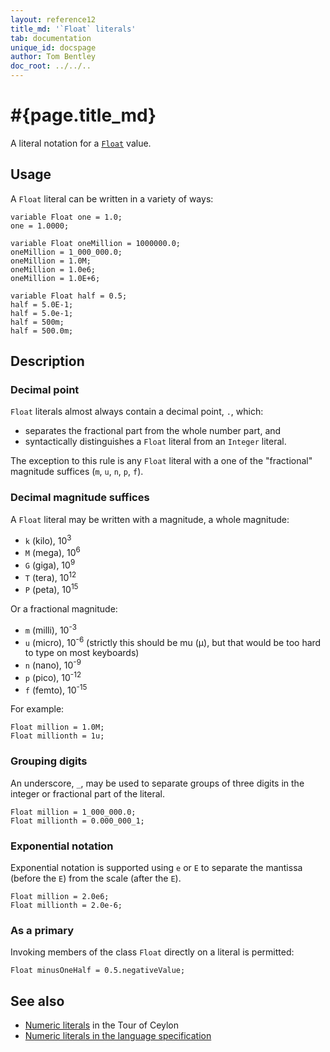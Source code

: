 ```yaml
---
layout: reference12
title_md: '`Float` literals'
tab: documentation
unique_id: docspage
author: Tom Bentley
doc_root: ../../..
---
```

# #{page.title_md}

A literal notation for a [`Float`](#{site.urls.apidoc_1_1}/Float.type.html) 
value.

## Usage 

A `Float` literal can be written in a variety of ways:

<!-- cat: void m() { -->
<!-- try: -->
    variable Float one = 1.0;
    one = 1.0000;
    
    variable Float oneMillion = 1000000.0;
    oneMillion = 1_000_000.0;
    oneMillion = 1.0M;
    oneMillion = 1.0e6;
    oneMillion = 1.0E+6;
    
    variable Float half = 0.5;
    half = 5.0E-1;
    half = 5.0e-1;
    half = 500m;
    half = 500.0m;
<!-- cat: } -->

## Description

### Decimal point

`Float` literals almost always contain a decimal point, `.`, which:

- separates the fractional part from the whole number part, and 
- syntactically distinguishes a `Float` literal from an `Integer` 
  literal.

The exception to this rule is any `Float` literal with a one of the 
"fractional" magnitude suffices (`m`, `u`, `n`, `p`, `f`).

### Decimal magnitude suffices

A `Float` literal may be written with a magnitude, a whole magnitude:

* `k` (kilo), 10<sup>3</sup>
* `M` (mega), 10<sup>6</sup>
* `G` (giga), 10<sup>9</sup>
* `T` (tera), 10<sup>12</sup>
* `P` (peta), 10<sup>15</sup>

Or a fractional magnitude:

* `m` (milli), 10<sup>-3</sup>
* `u` (micro), 10<sup>-6</sup> (strictly this should be mu (μ), but that
  would be too hard to type on most keyboards)
* `n` (nano), 10<sup>-9</sup>
* `p` (pico), 10<sup>-12</sup>
* `f` (femto), 10<sup>-15</sup>

For example:

<!-- try: -->
    Float million = 1.0M;
    Float millionth = 1u;

### Grouping digits

An underscore, `_`, may be used to separate groups of three digits in the 
integer or fractional part of the literal.

<!-- try: -->
    Float million = 1_000_000.0;
    Float millionth = 0.000_000_1;

### Exponential notation

Exponential notation is supported using `e` or `E` to separate the mantissa 
(before the `E`) from the scale (after the `E`). 

<!-- try: -->
    Float million = 2.0e6;
    Float millionth = 2.0e-6;

### As a primary

Invoking members of the class `Float` directly on a literal is permitted:

<!-- try: -->
    Float minusOneHalf = 0.5.negativeValue;

## See also

* [Numeric literals](#{page.doc_root}/tour/language-module/#numeric_literals) 
  in the Tour of Ceylon 
* [Numeric literals in the language specification](#{site.urls.spec_current}#numericliterals)

